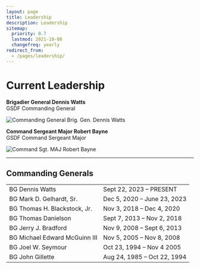 ```yaml
---
layout: page
title: Leadership
description: Leadership
sitemap:
  priority: 0.7
  lastmod: 2021-10-08
  changefreq: yearly
redirect_from:
  - /pages/leadership/
---
```

# Current Leadership

<div class="box alt">
    <div class="row 50% ">
        <div class="6u">
            <p><strong>Brigadier General Dennis Watts</strong><br />
            GSDF Commanding General</p>
        <span class="image fit"><img src="{{ "/images/cropped_gen_watts2.png" | absolute_url }}" alt="Commanding General Brig. Gen. Dennis Watts" /></span>
        </div>
        <div class="6u$">
            <p><strong>Command Sergeant Major Robert Bayne</strong><br />
            GSDF Command Sergeant Major</p>
        <span class="image fit"><img src="{{ "/images/cropped_csm_bayne.png" | absolute_url }}" alt="Command Sgt. MAJ Robert Bayne" /></span>
        </div>
    </div>
</div>

- - - 

## Commanding Generals

|                               |                             |
| ----------------------------- | --------------------------- |
| BG Dennis Watts               | Sept 22, 2023 – PRESENT     |
| BG Mark D. Gelhardt, Sr.      | Dec 5, 2020 – June 23, 2023 |
| BG Thomas H. Blackstock, Jr.  | Nov 3, 2018 – Dec 4, 2020   |
| BG Thomas Danielson           | Sept 7, 2013 – Nov 2, 2018  |
| BG Jerry J. Bradford          | Nov 9, 2008 – Sept 6, 2013  |
| BG Michael Edward McGuinn III | Nov 5, 2005 – Nov 8, 2008   |
| BG Joel W. Seymour            | Oct 23, 1994 – Nov 4 2005   |
| BG John Gillette              | Aug 24, 1985 – Oct 22, 1994 |
